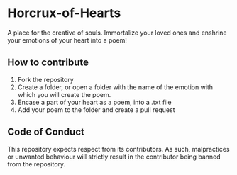 # Horcrux-of-Hearts
A place for the creative of souls. Immortalize your loved ones and enshrine your emotions of your heart into a poem! 

## How to contribute
<ol>
  <li>Fork the repository
  <li>Create a folder, or open a folder with the name of the emotion with which you will create the poem.
  <li>Encase a part of your heart as a poem, into a .txt file
  <li>Add your poem to the folder and create a pull request
</ol>

## Code of Conduct
This repository expects respect from its contributors. As such, malpractices or unwanted behaviour will strictly result in the contributor being banned from the repository.
